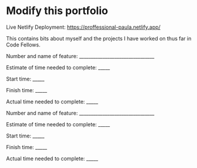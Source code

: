 # Modify this portfolio

Live Netlify Deployment: https://proffessional-paula.netlify.app/

This contains bits about myself and the projects I have worked on thus far in Code Fellows. 

Number and name of feature: ________________________________

Estimate of time needed to complete: _____

Start time: _____

Finish time: _____

Actual time needed to complete: _____

Number and name of feature: ________________________________

Estimate of time needed to complete: _____

Start time: _____

Finish time: _____

Actual time needed to complete: _____